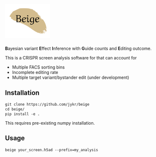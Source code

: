# <img src="beige2.svg" alt="beige" width="150"/>
**B**ayesian variant **E**ffect **I**nference with **G**uide counts and **E**diting outcome.  

This is a CRISPR screen analysis software for that can account for 
*  Multiple FACS sorting bins
*  Incomplete editing rate
*  Multiple target variant/bystander edit (under development)  
  

## Installation 
```
git clone https://github.com/jykr/beige
cd beige/
pip install -e .
```
This requires pre-existing numpy installation.

## Usage
```
beige your_screen.h5ad --prefix=my_analysis
```
